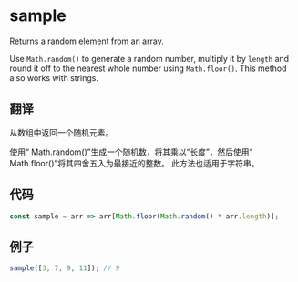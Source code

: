 # sample

Returns a random element from an array.

Use `Math.random()` to generate a random number, multiply it by `length` and round it off to the nearest whole number using `Math.floor()`.
This method also works with strings.

## 翻译

从数组中返回一个随机元素。

使用“ Math.random()”生成一个随机数，将其乘以“长度”，然后使用“ Math.floor()”将其四舍五入为最接近的整数。
此方法也适用于字符串。

## 代码

```js
const sample = arr => arr[Math.floor(Math.random() * arr.length)];
```

## 例子

```js
sample([3, 7, 9, 11]); // 9
```
